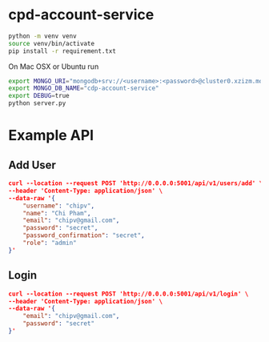 # cpd-account-service


```bash
python -m venv venv
source venv/bin/activate
pip install -r requirement.txt
```
On Mac OSX or Ubuntu run
```bash
export MONGO_URI="mongodb+srv://<username>:<password>@cluster0.xzizm.mongodb.net/cdp-account-service?retryWrites=true&w=majority"
export MONGO_DB_NAME="cdp-account-service"
export DEBUG=true
python server.py
```

# Example API
## Add User
```json
curl --location --request POST 'http://0.0.0.0:5001/api/v1/users/add' \
--header 'Content-Type: application/json' \
--data-raw '{
	"username": "chipv",
	"name": "Chi Pham",
	"email": "chipv@gmail.com",
	"password": "secret",
	"password_confirmation": "secret",
	"role": "admin"
}'
```

## Login
```json
curl --location --request POST 'http://0.0.0.0:5001/api/v1/login' \
--header 'Content-Type: application/json' \
--data-raw '{
	"email": "chipv@gmail.com",
	"password": "secret"
}'
```